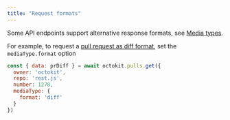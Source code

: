 ```yaml
---
title: "Request formats"
---
```


Some API endpoints support alternative response formats, see [Media types](https://developer.github.com/v3/media/).

For example, to request a [pull request as diff format](https://developer.github.com/v3/media/#diff), set the `mediaType.format` option

```js
const { data: prDiff } = await octokit.pulls.get({
  owner: 'octokit',
  repo: 'rest.js',
  number: 1278,
  mediaType: {
    format: 'diff'
  }
})
```
